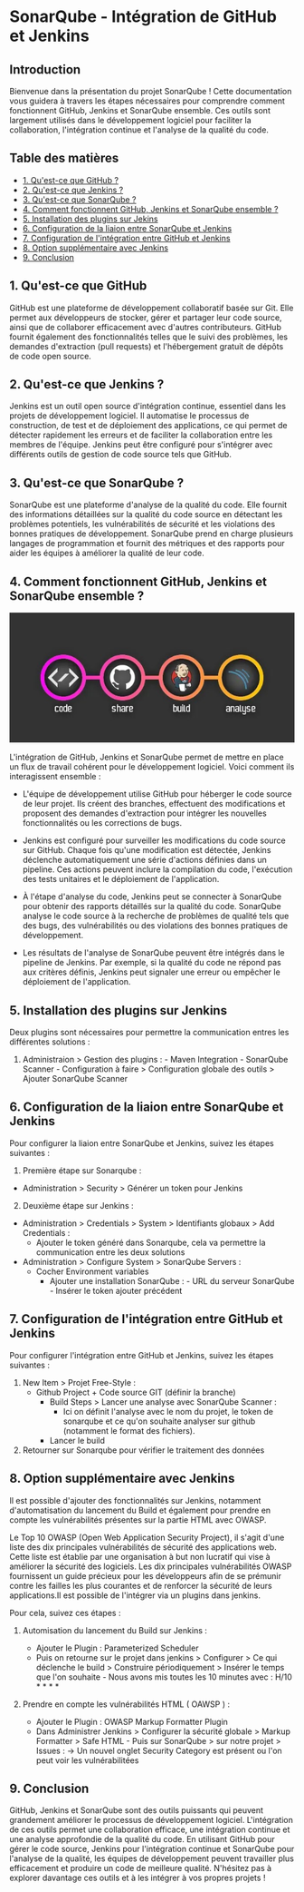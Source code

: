 # SonarQube - Intégration de GitHub et Jenkins

## Introduction
Bienvenue dans la présentation du projet SonarQube ! Cette documentation vous guidera à travers les étapes nécessaires pour comprendre comment fonctionnent GitHub, Jenkins et SonarQube ensemble. Ces outils sont largement utilisés dans le développement logiciel pour faciliter la collaboration, l'intégration continue et l'analyse de la qualité du code.

## Table des matières

- [1. Qu'est-ce que GitHub ?](#1-qu'est-ce-que-GitHub)
- [2. Qu'est-ce que Jenkins ?](#2-qu'est-ce-que-jenkins-)
- [3. Qu'est-ce que SonarQube ?](#3-qu'est-ce-que-sonarqube-)
- [4. Comment fonctionnent GitHub, Jenkins et SonarQube ensemble ?](#4-comment-fonctionnent-github-jenkins-et-sonarqube-ensemble-)
- [5. Installation des plugins sur Jekins](#5-installation-des-plugins-sur-jekins)
- [6. Configuration de la liaion entre SonarQube et Jenkins](#6-configuration-de-la-liaion-entre-sonarqube-et-jenkins)
- [7. Configuration de l'intégration entre GitHub et Jenkins](#7-configuration-de-l'intégration-entre-gitHub-et-jenkins)
- [8. Option supplémentaire avec Jenkins](#8-pption-supplémentaire-avec-jenkins)
- [9. Conclusion](#9-conclusion)

## 1. Qu'est-ce que GitHub
GitHub est une plateforme de développement collaboratif basée sur Git. Elle permet aux développeurs de stocker, gérer et partager leur code source, ainsi que de collaborer efficacement avec d'autres contributeurs. GitHub fournit également des fonctionnalités telles que le suivi des problèmes, les demandes d'extraction (pull requests) et l'hébergement gratuit de dépôts de code open source.

## 2. Qu'est-ce que Jenkins ?
Jenkins est un outil open source d'intégration continue, essentiel dans les projets de développement logiciel. Il automatise le processus de construction, de test et de déploiement des applications, ce qui permet de détecter rapidement les erreurs et de faciliter la collaboration entre les membres de l'équipe. Jenkins peut être configuré pour s'intégrer avec différents outils de gestion de code source tels que GitHub.

## 3. Qu'est-ce que SonarQube ?
SonarQube est une plateforme d'analyse de la qualité du code. Elle fournit des informations détaillées sur la qualité du code source en détectant les problèmes potentiels, les vulnérabilités de sécurité et les violations des bonnes pratiques de développement. SonarQube prend en charge plusieurs langages de programmation et fournit des métriques et des rapports pour aider les équipes à améliorer la qualité de leur code.

## 4. Comment fonctionnent GitHub, Jenkins et SonarQube ensemble ?

![alt text](https://github.com/mi5hell/WebSite/blob/main/.src/schema-infra.jpg)

L'intégration de GitHub, Jenkins et SonarQube permet de mettre en place un flux de travail cohérent pour le développement logiciel. Voici comment ils interagissent ensemble :

- L'équipe de développement utilise GitHub pour héberger le code source de leur projet. Ils créent des branches, effectuent des modifications et proposent des demandes d'extraction pour intégrer les nouvelles fonctionnalités ou les corrections de bugs.

- Jenkins est configuré pour surveiller les modifications du code source sur GitHub. Chaque fois qu'une modification est détectée, Jenkins déclenche automatiquement une série d'actions définies dans un pipeline. Ces actions peuvent inclure la compilation du code, l'exécution des tests unitaires et le déploiement de l'application.

- À l'étape d'analyse du code, Jenkins peut se connecter à SonarQube pour obtenir des rapports détaillés sur la qualité du code. SonarQube analyse le code source à la recherche de problèmes de qualité tels que des bugs, des vulnérabilités ou des violations des bonnes pratiques de développement.

- Les résultats de l'analyse de SonarQube peuvent être intégrés dans le pipeline de Jenkins. Par exemple, si la qualité du code ne répond pas aux critères définis, Jenkins peut signaler une erreur ou empêcher le déploiement de l'application.

## 5. Installation des plugins sur Jenkins
Deux plugins sont nécessaires pour permettre la communication entres les différentes solutions :
1. Administraion > Gestion des plugins :
			- Maven Integration
			- SonarQube Scanner
				  - Configuration à faire > Configuration globale des outils > Ajouter SonarQube Scanner

## 6. Configuration de la liaion entre SonarQube et Jenkins
Pour configurer la liaion entre SonarQube et Jenkins, suivez les étapes suivantes :

1. Première étape sur Sonarqube :
  - Administration > Security > Générer un token pour Jenkins
2. Deuxième étape sur Jenkins :
  - Administration > Credentials > System > Identifiants globaux > Add Credentials :
      - Ajouter le token généré dans Sonarqube, cela va permettre la communication entre les deux solutions
  - Administration > Configure System > SonarQube Servers :
      - Cocher Environment variables
	    - Ajouter une installation SonarQube :
		      - URL du serveur SonarQube
		      - Insérer le token ajouter précédent

## 7. Configuration de l'intégration entre GitHub et Jenkins
Pour configurer l'intégration entre GitHub et Jenkins, suivez les étapes suivantes :

1. New Item > Projet Free-Style :
    - Github Project + Code source GIT (définir la branche)
		- Build Steps > Lancer une analyse avec SonarQube Scanner :
		   - Ici on définit l'analyse avec le nom du projet, le token de sonarqube et ce qu'on souhaite analyser sur github (notamment le format des fichiers).
		- Lancer le build
2. Retourner sur Sonarqube pour vérifier le traitement des données

## 8. Option supplémentaire avec Jenkins
Il est possible d'ajouter des fonctionnalités sur Jenkins, notamment d'automatisation du lancement du Build et également pour prendre en compte les vulnérabilités présentes sur la partie HTML avec OWASP. 

Le Top 10 OWASP (Open Web Application Security Project), il s'agit d'une liste des dix principales vulnérabilités de sécurité des applications web. Cette liste est établie par une organisation à but non lucratif qui vise à améliorer la sécurité des logiciels. Les dix principales vulnérabilités OWASP fournissent un guide précieux pour les développeurs afin de se prémunir contre les failles les plus courantes et de renforcer la sécurité de leurs applications.Il est possible de l'intégrer via un plugins dans jenkins.

Pour cela, suivez ces étapes :

1. Automisation du lancement du Build sur Jenkins :
	  - Ajouter le Plugin : Parameterized Scheduler
	  - Puis on retourne sur le projet dans jenkins > Configurer > Ce qui déclenche le build > Construire périodiquement > Insérer le temps que l'on souhaite
		    - Nous avons mis toutes les 10 minutes avec : H/10 * * * *

2. Prendre en compte les vulnérabilités HTML ( OAWSP ) :
	  - Ajouter le Plugin : OWASP Markup Formatter Plugin
	  - Dans Administrer Jenkins > Configurer la sécurité globale > Markup Formatter > Safe HTML
		    - Puis sur SonarQube > sur notre projet > Issues :
		        -> Un nouvel onglet Security Category est présent ou l'on peut voir les vulnérabilitées 

## 9. Conclusion
GitHub, Jenkins et SonarQube sont des outils puissants qui peuvent grandement améliorer le processus de développement logiciel. L'intégration de ces outils permet une collaboration efficace, une intégration continue et une analyse approfondie de la qualité du code. En utilisant GitHub pour gérer le code source, Jenkins pour l'intégration continue et SonarQube pour l'analyse de la qualité, les équipes de développement peuvent travailler plus efficacement et produire un code de meilleure qualité. N'hésitez pas à explorer davantage ces outils et à les intégrer à vos propres projets !
